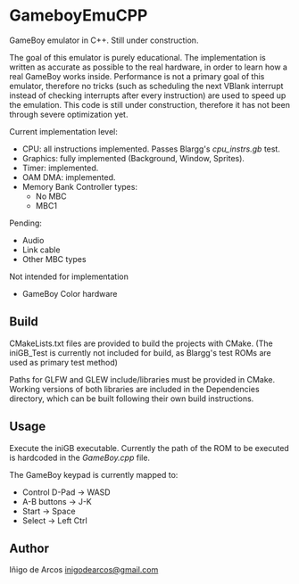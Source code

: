 # GameboyEmuCPP
GameBoy emulator in C++. Still under construction.

The goal of this emulator is purely educational. The implementation is written as accurate as possible to the real hardware, in order to learn how a real GameBoy works inside.
Performance is not a primary goal of this emulator, therefore no tricks (such as scheduling the next VBlank interrupt instead of checking interrupts after every instruction) are used to speed up the emulation.
This code is still under construction, therefore it has not been through severe optimization yet.

Current implementation level:

* CPU: all instructions implemented. Passes Blargg's *cpu_instrs.gb* test.
* Graphics: fully implemented (Background, Window, Sprites).
* Timer: implemented.
* OAM DMA: implemented.
* Memory Bank Controller types:
  - No MBC
  - MBC1

Pending:

* Audio
* Link cable
* Other MBC types

Not intended for implementation

* GameBoy Color hardware

## Build

CMakeLists.txt files are provided to build the projects with CMake. (The iniGB_Test is currently not included for build, as Blargg's test ROMs are used as primary test method)

Paths for GLFW and GLEW include/libraries must be provided in CMake. Working versions of both libraries are included in the Dependencies directory, which can be built following their own build instructions.

## Usage

Execute the iniGB executable. Currently the path of the ROM to be executed is hardcoded in the *GameBoy.cpp* file.

The GameBoy keypad is currently mapped to:

* Control D-Pad -> WASD 
* A-B buttons -> J-K
* Start -> Space
* Select -> Left Ctrl

## Author

Iñigo de Arcos [inigodearcos@gmail.com](mailto:inigodearcos@gmail.com)
